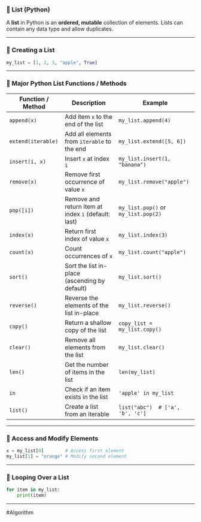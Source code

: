 ### 🔹 List (Python)

A **list** in Python is an **ordered, mutable** collection of elements. Lists can contain any data type and allow duplicates.

---

### 🔸 Creating a List

```python
my_list = [1, 2, 3, "apple", True]
```

---

### 🔹 Major Python List Functions / Methods

| Function / Method  | Description                                         | Example                             |
| ------------------ | --------------------------------------------------- | ----------------------------------- |
| `append(x)`        | Add item `x` to the end of the list                 | `my_list.append(4)`                 |
| `extend(iterable)` | Add all elements from `iterable` to the end         | `my_list.extend([5, 6])`            |
| `insert(i, x)`     | Insert `x` at index `i`                             | `my_list.insert(1, "banana")`       |
| `remove(x)`        | Remove first occurrence of value `x`                | `my_list.remove("apple")`           |
| `pop([i])`         | Remove and return item at index `i` (default: last) | `my_list.pop()` or `my_list.pop(2)` |
| `index(x)`         | Return first index of value `x`                     | `my_list.index(3)`                  |
| `count(x)`         | Count occurrences of `x`                            | `my_list.count("apple")`            |
| `sort()`           | Sort the list in-place (ascending by default)       | `my_list.sort()`                    |
| `reverse()`        | Reverse the elements of the list in-place           | `my_list.reverse()`                 |
| `copy()`           | Return a shallow copy of the list                   | `copy_list = my_list.copy()`        |
| `clear()`          | Remove all elements from the list                   | `my_list.clear()`                   |
| `len()`            | Get the number of items in the list                 | `len(my_list)`                      |
| `in`               | Check if an item exists in the list                 | `'apple' in my_list`                |
| `list()`           | Create a list from an iterable                      | `list("abc")  # ['a', 'b', 'c']`    |

---

### 🔸 Access and Modify Elements

```python
x = my_list[0]        # Access first element
my_list[1] = "orange" # Modify second element
```

---

### 🔸 Looping Over a List

```python
for item in my_list:
    print(item)
```

---

#Algorithm 